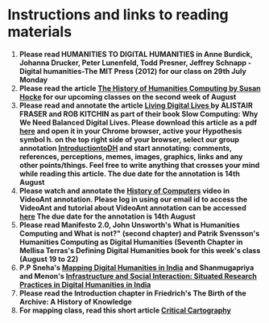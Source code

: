 # Instructions and links to reading materials

1. **Please read HUMANITIES TO DIGITAL HUMANITIES in Anne Burdick, Johanna Drucker, Peter Lunenfeld, Todd Presner, Jeffrey Schnapp - Digital humanities-The MIT Press (2012) for our class on 29th July Monday**
2. **Please read the article [The History of Humanities Computing by Susan Hocke](https://companions.digitalhumanities.org/DH/?chapter=content/9781405103213_chapter_1.html) for our upcoming classes on the second week of August**
3. **Please read and annotate the article <u>Living Digital Lives </u> by ALISTAIR FRASER and ROB KITCHIN as part of their book Slow Computing: Why We Need Balanced Digital Lives. Please download this article as a pdf [here](https://www.slowcomputingbook.com/) and open it in your Chrome browser, active your Hypothesis symbol h. on the top right side of your browser, select our group annotation [IntroductiontoDH](https://hypothes.is/groups/7LZRoaqY/introductiontodh) and start annotating: comments, references, perceptions, memes, images, graphics, links and any other points/things. Feel free to write anything that crosses your mind while reading this article. The due date for the annotation is 14th August**
5. **Please watch and annotate the [History of Computers](https://ant.umn.edu/ciqthkklnj) video in VideoAnt annotation. Please log in using our email id to access the VideoAnt and tutorial about VideoAnt annotation can be accessed [here](https://ant.umn.edu/video_tutorials) The due date for the annotation is 14th August**
6. **Please read Manifesto 2.0, John Unsworth's What is Humanities Computing and What is not?" (second chapter) and Patrik Svensson's Humanities Computing as Digital Humanities (Seventh Chapter in Mellisa Terras's Defining Digital Humanities book for this week's class (August 19 to 22)**
7. **P.P Sneha's [Mapping Digital Humanities in India](https://cis-india.org/papers/mapping-digital-humanities-in-india) and Shanmugapriya and Menon's [Infrastructure and Social Interaction: Situated Research Practices in Digital Humanities in India](http://digitalhumanities.org:8081/dhq/vol/14/3/000471/000471.html)**
8. **Please read the Introduction chapter in Friedrich's The Birth of the Archive: A History of Knowledge**
9. **For mapping class, read this short article [Critical Cartography](https://theoccupiedtimes.org/?p=13771)**
